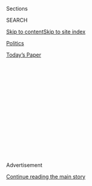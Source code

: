 <div id="app">

<div>

<div>

<div>

<div class="NYTAppHideMasthead css-1q2w90k e1suatyy0">

<div class="section css-ui9rw0 e1suatyy2">

<div class="css-eph4ug er09x8g0">

<div class="css-6n7j50">

</div>

<span class="css-1dv1kvn">Sections</span>

<div class="css-10488qs">

<span class="css-1dv1kvn">SEARCH</span>

</div>

[Skip to content](#site-content)[Skip to site
index](#site-index)

</div>

<div id="masthead-section-label" class="css-1wr3we4 eaxe0e00">

[Politics](https://www.nytimes.com/section/politics)

</div>

<div class="css-10698na e1huz5gh0">

</div>

</div>

<div id="masthead-bar-one" class="section hasLinks css-15hmgas e1csuq9d3">

<div class="css-uqyvli e1csuq9d0">

</div>

<div class="css-1uqjmks e1csuq9d1">

</div>

<div class="css-9e9ivx">

[](https://myaccount.nytimes.com/auth/login?response_type=cookie&client_id=vi)

</div>

<div class="css-1bvtpon e1csuq9d2">

[Today’s
Paper](https://www.nytimes.com/section/todayspaper)

</div>

</div>

</div>

</div>

<div data-aria-hidden="false">

<div id="site-content" data-role="main">

<div>

<div class="css-1aor85t" style="opacity:0.000000001;z-index:-1;visibility:hidden">

<div class="css-1hqnpie">

<div class="css-epjblv">

<span class="css-17xtcya">[Politics](/section/politics)</span><span class="css-x15j1o">|</span><span class="css-fwqvlz">House
Democrat Demands Six Years of Trump Tax Returns From
I.R.S.</span>

</div>

<div class="css-k008qs">

<div class="css-1iwv8en">

<span class="css-18z7m18"></span>

<div>

</div>

</div>

<span class="css-1n6z4y">https://nyti.ms/2JYCdRg</span>

<div class="css-1705lsu">

<div class="css-4xjgmj">

<div class="css-4skfbu" data-role="toolbar" data-aria-label="Social Media Share buttons, Save button, and Comments Panel with current comment count" data-testid="share-tools">

  - 
  - 
  - 
  - 
    
    <div class="css-6n7j50">
    
    </div>

  - 
  - 

</div>

</div>

</div>

</div>

</div>

</div>

<div id="NYT_TOP_BANNER_REGION" class="css-13pd83m">

</div>

<div id="top-wrapper" class="css-1sy8kpn">

<div id="top-slug" class="css-l9onyx">

Advertisement

</div>

[Continue reading the main
story](#after-top)

<div class="ad top-wrapper" style="text-align:center;height:100%;display:block;min-height:250px">

<div id="top" class="place-ad" data-position="top" data-size-key="top">

</div>

</div>

<div id="after-top">

</div>

</div>

<div id="sponsor-wrapper" class="css-1hyfx7x">

<div id="sponsor-slug" class="css-19vbshk">

Supported by

</div>

[Continue reading the main
story](#after-sponsor)

<div id="sponsor" class="ad sponsor-wrapper" style="text-align:center;height:100%;display:block">

</div>

<div id="after-sponsor">

</div>

</div>

<div class="css-1vkm6nb ehdk2mb0">

# House Democrat Demands Six Years of Trump Tax Returns From I.R.S.

</div>

<div class="css-79elbk" data-testid="photoviewer-wrapper">

<div class="css-z3e15g" data-testid="photoviewer-wrapper-hidden">

</div>

<div class="css-1a48zt4 ehw59r15" data-testid="photoviewer-children">

![<span class="css-16f3y1r e13ogyst0" data-aria-hidden="true">The move
by Representative Richard E. Neal, right, the chairman of the Ways and
Means Committee, came as other panels controlled by House Democrats were
flexing their
muscles.</span><span class="css-cnj6d5 e1z0qqy90" itemprop="copyrightHolder"><span class="css-1ly73wi e1tej78p0">Credit...</span><span><span>Tom
Brenner for The New York
Times</span></span></span>](https://static01.nyt.com/images/2019/04/03/us/politics/03dc-report1-sub2/merlin_149024247_98b54dbc-d482-4342-9c91-52e5c1fb1e62-articleLarge.jpg?quality=75&auto=webp&disable=upscale)

</div>

</div>

<div class="css-xt80pu e12qa4dv0">

<div class="css-18e8msd">

<div class="css-vp77d3 epjyd6m0">

<div class="css-1baulvz">

By [<span class="css-1baulvz last-byline" itemprop="name">Nicholas
Fandos</span>](https://www.nytimes.com/by/nicholas-fandos)

</div>

</div>

  - April 3,
    2019

  - 
    
    <div class="css-4xjgmj">
    
    <div class="css-d8bdto" data-role="toolbar" data-aria-label="Social Media Share buttons, Save button, and Comments Panel with current comment count" data-testid="share-tools">
    
      - 
      - 
      - 
      - 
        
        <div class="css-6n7j50">
        
        </div>
    
      - 
      - 
    
    </div>
    
    </div>

</div>

</div>

<div class="section meteredContent css-1r7ky0e" name="articleBody" itemprop="articleBody">

<div class="css-1fanzo5 StoryBodyCompanionColumn">

<div class="css-53u6y8">

WASHINGTON — The chairman of the House Ways and Means Committee, using a
little-known provision in the federal tax code, formally requested on
Wednesday that the I.R.S. hand over six years of President Trump’s
personal and business tax returns, starting what is likely to be a
momentous fight with his administration.

Representative Richard E. Neal, Democrat of Massachusetts,
hand-delivered a two-page letter laying out the request to Charles P.
Rettig, the Internal Revenue Service commissioner, ending months of
speculation about when he would do so and almost certainly prompting a
legal challenge from the Trump administration.

Responding to questions from reporters in the Oval Office, Mr. Trump
suggested that he would fight the request because, he said, he was being
audited.

“I guess when you have a name, you are audited, but until such time as
I’m not under audit I would not be inclined to do that,” he said.

</div>

</div>

<div class="css-1fanzo5 StoryBodyCompanionColumn">

<div class="css-53u6y8">

*\[*[*Read Mr. Neal’s letter to the I.R.S.
commissioner*](https://int.nyt.com/data/documenthelper/740-congress-request-trump-tax-returns/8fca455b44e383714434/optimized/full.pdf#page=1)*.\]*

The move by Mr. Neal came as other panels controlled by House Democrats
were flexing their muscles. The House Judiciary Committee on Wednesday
morning authorized its chairman to use a subpoena to try to force the
Justice Department to give Congress a full copy of the special counsel’s
report and all of the underlying evidence used to reach his conclusions
on Russian interference in the 2016 election.

And the chairman of the House Oversight and Reform Committee said that
he would soon ask for a vote on a subpoena of his own to compel Mazars
USA, an accounting firm tied to the president, to produce a decade’s
worth of Mr. Trump’s financial records.

“They have told us that they will provide the information pretty much
when they have a subpoena,” the chairman, Representative Elijah E.
Cummings of Maryland, told reporters. “And we’ll get them a subpoena.”

Unlike the chairmen of other committees, Mr. Neal is not relying on a
subpoena or standard congressional processes. Instead, he is invoking an
authority enshrined in the tax code granted only to the tax-writing
committees in Congress that gives the chairmen of the House Ways and
Means Committee and the Senate Finance Committee the power to request
tax information on any filer.

Mr. Neal gave the agency until April 10 to comply with the request, and
if he receives the information, he will then confidentially review it
with his committee staff.

</div>

</div>

<div class="css-1fanzo5 StoryBodyCompanionColumn">

<div class="css-53u6y8">

The provision, which dates in some form to the Teapot Dome scandal of
Warren G. Harding’s administration, at least on its face gives the Trump
administration little room to decline a request like Mr. Neal’s. It only
says that the Treasury secretary “shall” furnish the information.

“President Trump is the first president in nearly a half century to
break precedent and refuse to voluntarily release his tax returns,” said
Representative Dan Kildee, Democrat of Michigan and a member of the Ways
and Means Committee. “The president is the only person who can sign
bills into law, and the public deserves to know whether the president’s
personal financial interests affect his public decision making.”

The Treasury Department and the I.R.S. did not immediately respond to
requests for comment.

But Democrats anticipate that the Trump administration will object to
the request and force the matter into the courts, where its adjudication
could take months or longer. Though the provision — No. 6103 in the tax
code — is invoked frequently by the committee, there is little precedent
for using it to view the returns of a president who has not invited the
scrutiny.

Republicans have vigorously argued against the request, saying that
whatever justification Democrats produce will belie their true intent:
to fish for information that could embarrass the president politically.

</div>

</div>

![<span class="css-16f3y1r e13ogyst0">The House Judiciary Committee
approved the authorization of a subpoena for a full copy of the Mueller
report. The chairman, Representative Jerrold Nadler of New York, said he
would not issue this subpoena right
away.</span><span class="css-cch8ym"><span class="css-1dv1kvn">Credit</span><span class="css-cnj6d5 e1z0qqy90" itemprop="copyrightHolder"><span class="css-1ly73wi e1tej78p0">Credit...</span><span>T.J.
Kirkpatrick for The New York
Times</span></span></span>](https://static01.nyt.com/images/2019/04/03/us/politics/03dc-report1-sub/03dc-report1-sub-videoSixteenByNine3000.jpg)

<div class="css-1fanzo5 StoryBodyCompanionColumn">

<div class="css-53u6y8">

Representative Kevin Brady of Texas, the top Republican on the Ways and
Means Committee, called the request “an abuse of the tax-writing
committees’ statutory authority.”

“Weaponizing our nation’s tax code by targeting political foes sets a
dangerous precedent and weakens Americans’ privacy rights,” Mr. Brady
said in a letter to Treasury Secretary Steven Mnuchin. “As you know, by
law all Americans have a fundamental right to the privacy of the
personal information found in their tax returns.”

</div>

</div>

<div class="css-1fanzo5 StoryBodyCompanionColumn">

<div class="css-53u6y8">

Defying modern presidential norms, Mr. Trump has refused since he became
a candidate for president to release any of his tax returns. Democrats
suspect the tax information could provide clues to wrongdoing by Mr.
Trump, and they made getting the documents one of their top oversight
priorities when they reclaimed control of the House in January.

*\[*[*A New York Times
investigation*](https://www.nytimes.com/interactive/2018/10/02/us/politics/donald-trump-tax-schemes-fred-trump.html)
*showed that the president engaged in suspect tax schemes as he reaped
riches from his father.\]*

Mr. Neal said he was making the request as part of his committee’s
oversight of “the extent to which the I.R.S. audits and enforces the
federal tax laws against a president.” Under I.R.S. policy, the personal
tax returns of presidents and vice presidents are supposed to be
automatically audited each year. Mr. Neal said the committee was
considering legislation related to the issue.

“I take the authority to make this request very seriously, and I
approach it with the utmost care and respect,” Mr. Neal said in a
statement. “This request is about policy, not politics; my preparations
were made on my own track and timeline, entirely independent of other
activities in Congress and the administration.”

He added, “I trust that in this spirit, the I.R.S. will comply with
federal law and furnish me with the requested documents in a timely
manner.”

In addition to Mr. Trump’s personal returns for 2013 to 2018, Mr. Neal
requested returns for Mr. Trump’s trust and seven other core Trump
business entities that control scores of other Trump operations,
including his golf club in Bedminster, N.J. He also asked the I.R.S. to
share any information it had related to the entities, including whether
they had been audited.

Liberal Democrats have complained for weeks that Mr. Neal, 70 and a
roll-up-your-sleeves legislator, was dragging his feet on making the
request. They have organized events in his district, taken out
advertisements and produced legal briefs meant to make a case that he
should act and act quickly.

</div>

</div>

<div class="css-1fanzo5 StoryBodyCompanionColumn">

<div class="css-53u6y8">

Mr. Neal said throughout that he was chiefly concerned with crafting a
request, alongside the House general counsel and the Ways and Means
Committee staff, that could withstand legal challenge.

“I am certain we are within our legitimate legislative, legal and
oversight rights,” he said on Wednesday.

In the Judiciary Committee, the chairman, Representative Jerrold Nadler
of New York, said he would not immediately issue the subpoena for the
Mueller report. But the party-line vote won by Democrats who control the
committee ratchets up pressure on Attorney General William P. Barr as he
decides how much of the nearly 400-page report to share with lawmakers.

“I will give him time to change his mind,” Mr. Nadler said in his
opening statement. “But if we cannot reach an accommodation, then we
will have no choice but to issue subpoenas for these materials.”

The committee also approved subpoenas for five former White House aides
who Democrats said were relevant to an investigation into possible
obstruction of justice, abuse of power and corruption within the Trump
administration.

They included Donald F. McGahn II, a former White House counsel; Stephen
K. Bannon, the president’s former chief strategist; Hope Hicks, a former
White House communications director; Reince Priebus, the president’s
first chief of staff; and Annie Donaldson, a deputy of Mr. McGahn.

</div>

</div>

</div>

<div>

</div>

<div>

</div>

<div>

</div>

<div>

<div id="bottom-wrapper" class="css-1ede5it">

<div id="bottom-slug" class="css-l9onyx">

Advertisement

</div>

[Continue reading the main
story](#after-bottom)

<div id="bottom" class="ad bottom-wrapper" style="text-align:center;height:100%;display:block;min-height:90px">

</div>

<div id="after-bottom">

</div>

</div>

</div>

</div>

</div>

## Site Index

<div>

</div>

## Site Information Navigation

  - [© <span>2020</span> <span>The New York Times
    Company</span>](https://help.nytimes.com/hc/en-us/articles/115014792127-Copyright-notice)

<!-- end list -->

  - [NYTCo](https://www.nytco.com/)
  - [Contact
    Us](https://help.nytimes.com/hc/en-us/articles/115015385887-Contact-Us)
  - [Work with us](https://www.nytco.com/careers/)
  - [Advertise](https://nytmediakit.com/)
  - [T Brand Studio](http://www.tbrandstudio.com/)
  - [Your Ad
    Choices](https://www.nytimes.com/privacy/cookie-policy#how-do-i-manage-trackers)
  - [Privacy](https://www.nytimes.com/privacy)
  - [Terms of
    Service](https://help.nytimes.com/hc/en-us/articles/115014893428-Terms-of-service)
  - [Terms of
    Sale](https://help.nytimes.com/hc/en-us/articles/115014893968-Terms-of-sale)
  - [Site
    Map](https://spiderbites.nytimes.com)
  - [Help](https://help.nytimes.com/hc/en-us)
  - [Subscriptions](https://www.nytimes.com/subscription?campaignId=37WXW)

</div>

</div>

</div>

</div>
